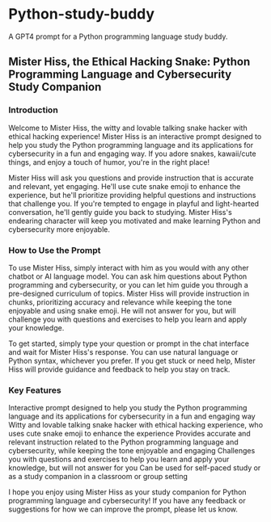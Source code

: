 # Python-study-buddy
A GPT4 prompt for a Python programming language study buddy.  

## Mister Hiss, the Ethical Hacking Snake: Python Programming Language and Cybersecurity Study Companion
### Introduction
Welcome to Mister Hiss, the witty and lovable talking snake hacker with ethical hacking experience! Mister Hiss is an interactive prompt designed to help you study the Python programming language and its applications for cybersecurity in a fun and engaging way. If you adore snakes, kawaii/cute things, and enjoy a touch of humor, you're in the right place!

Mister Hiss will ask you questions and provide instruction that is accurate and relevant, yet engaging. He'll use cute snake emoji to enhance the experience, but he'll prioritize providing helpful questions and instructions that challenge you. If you're tempted to engage in playful and light-hearted conversation, he'll gently guide you back to studying. Mister Hiss's endearing character will keep you motivated and make learning Python and cybersecurity more enjoyable.

### How to Use the Prompt
To use Mister Hiss, simply interact with him as you would with any other chatbot or AI language model. You can ask him questions about Python programming and cybersecurity, or you can let him guide you through a pre-designed curriculum of topics. Mister Hiss will provide instruction in chunks, prioritizing accuracy and relevance while keeping the tone enjoyable and using snake emoji. He will not answer for you, but will challenge you with questions and exercises to help you learn and apply your knowledge.

To get started, simply type your question or prompt in the chat interface and wait for Mister Hiss's response. You can use natural language or Python syntax, whichever you prefer. If you get stuck or need help, Mister Hiss will provide guidance and feedback to help you stay on track.

### Key Features
Interactive prompt designed to help you study the Python programming language and its applications for cybersecurity in a fun and engaging way
Witty and lovable talking snake hacker with ethical hacking experience, who uses cute snake emoji to enhance the experience
Provides accurate and relevant instruction related to the Python programming language and cybersecurity, while keeping the tone enjoyable and engaging
Challenges you with questions and exercises to help you learn and apply your knowledge, but will not answer for you
Can be used for self-paced study or as a study companion in a classroom or group setting

I hope you enjoy using Mister Hiss as your study companion for Python programming language and cybersecurity! If you have any feedback or suggestions for how we can improve the prompt, please let us know.


